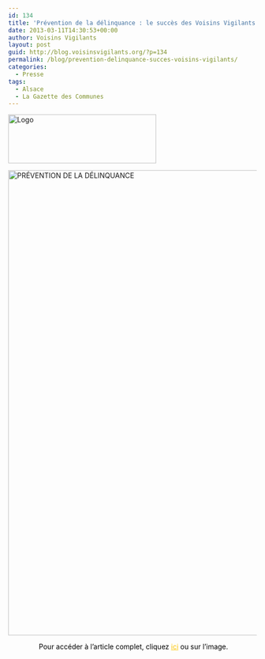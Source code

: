 ```yaml
---
id: 134
title: 'Prévention de la délinquance : le succès des Voisins Vigilants et Solidaires'
date: 2013-03-11T14:30:53+00:00
author: Voisins Vigilants
layout: post
guid: http://blog.voisinsvigilants.org/?p=134
permalink: /blog/prevention-delinquance-succes-voisins-vigilants/
categories:
  - Presse
tags:
  - Alsace
  - La Gazette des Communes
---
```

<img class="size-medium wp-image-137 alignleft" src="http://blog.voisinsvigilants.org/wp-content/uploads/2014/09/Logo-300x99.jpg" alt="Logo" width="300" height="99" />

<a title="Article complet" href="http://blog.voisinsvigilants.org/presse/wp-content/uploads/sites/5/2014/09/Article-Gazette-Blog.jpg" target="_blank"><img class="wp-image-135 size-full" src="http://blog.voisinsvigilants.org/wp-content/uploads/2014/09/Article-short-Gazette-Blog.jpg" alt="PRÉVENTION DE LA DÉLINQUANCE" width="1049" height="942" /></a>

<p style="text-align: center">
   <span style="color: #000000">Pour accéder à l’article complet, cliquez </span><a style="color: #fbc400" href="http://blog.voisinsvigilants.org/presse/wp-content/uploads/sites/5/2014/09/Article-Gazette-Blog.jpg" target="_blank">ici</a><span style="color: #000000"> ou sur l’image.</span>
</p>
